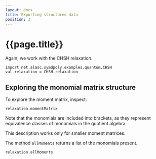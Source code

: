 ```yaml
---
layout: docs
title: Exporting structured data
position: 3
---
```


# {{page.title}}

Again, we work with the CHSH relaxation.

```tut
import net.alasc.symdpoly.examples.quantum.CHSH
val relaxation = CHSH.relaxation
```

## Exploring the monomial matrix structure

To explore the moment matrix, inspect:

```tut
relaxation.momentMatrix
```

Note that the monomials are included into brackets, as they represent equivalence classes of monomials in the quotient algebra. 

This description works only for smaller moment matrices.

The method `allMoments` returns a list of the monomials present. 
```tut
relaxation.allMoments
```
